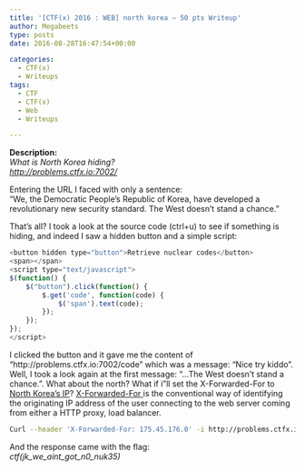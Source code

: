 ```yaml
---
title: '[CTF(x) 2016 : WEB] north korea – 50 pts Writeup'
author: Megabeets
type: posts
date: 2016-08-28T16:47:54+00:00

categories:
  - CTF(x)
  - Writeups
tags:
  - CTF
  - CTF(x)
  - Web
  - Writeups

---
```

**Description:**  
_What is North Korea hiding?  
http://problems.ctfx.io:7002/_

Entering the URL I faced with only a sentence:  
“We, the Democratic People&#8217;s Republic of Korea, have developed a revolutionary new security standard. The West doesn&#8217;t stand a chance.”

That’s all? I took a look at the source code (ctrl+u) to see if something is hiding, and indeed I saw a hidden button and a simple script:

```js
<button hidden type="button">Retrieve nuclear codes</button>
<span></span>
<script type="text/javascript">
$(function() {
	$("button").click(function() {
		$.get('code', function(code) {
			$('span').text(code);
		});
	});
});
</script>
```


<p style="text-align: left;">
  I clicked the button and it gave me the content of “http://problems.ctfx.io:7002/code” which was a message: “Nice try kiddo”.<br /> Well, I took a look again at the first message: “&#8230;The West doesn&#8217;t stand a chance.”. What about the north? What if i”ll set the X-Forwarded-For to <a href="https://en.wikipedia.org/wiki/Internet_in_North_Korea#IP_address_ranges">North Korea’s IP</a>? <a href="https://en.wikipedia.org/wiki/X-Forwarded-For" target="_blank">X-Forwarded-For </a>is the conventional way of identifying the originating IP address of the user connecting to the web server coming from either a HTTP proxy, load balancer.
</p>

```sh
Curl --header 'X-Forwarded-For: 175.45.176.0' -i http://problems.ctfx.io:7002/code -k -L
```


And the response came with the flag:  
_ctf(jk\_we\_aint\_got\_n0_nuk35)_



